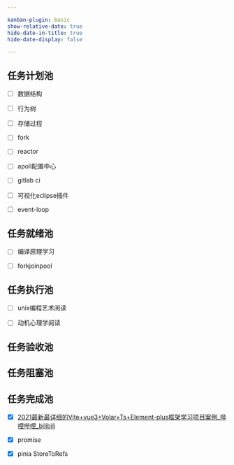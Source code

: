 ```yaml
---

kanban-plugin: basic
show-relative-date: true
hide-date-in-title: true
hide-date-display: false

---
```


## 任务计划池

- [ ] 数据结构
- [ ] 行为树
- [ ] 存储过程
- [ ] fork
- [ ] reactor
- [ ] apoll配置中心
- [ ] gitlab ci
- [ ] 可视化eclipse插件
- [ ] event-loop


## 任务就绪池

- [ ] 编译原理学习<br>
- [ ] forkjoinpool


## 任务执行池

- [ ] unix编程艺术阅读
- [ ] 动机心理学阅读


## 任务验收池



## 任务阻塞池



## 任务完成池

- [x] [2021最新最详细的Vite+vue3+Volar+Ts+Element-plus框架学习项目案例_哔哩哔哩_bilibili](https://www.bilibili.com/video/BV1QP4y1p748?p=6&spm_id_from=pageDriver)
- [x] promise
- [x] pinia StoreToRefs


